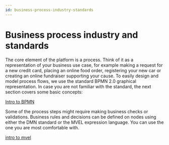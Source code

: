 ```yaml
---
id: business-process-industry-standards
---
```


# Business process industry and standards

The core element of the platform is a process. Think of it as a representation of your business use case, for example making a request for a new credit card, placing an online food order, registering your new car or creating an online fundraiser supporting your cause. 
To easily design and model process flows, we use the standard BPMN 2.0 graphical representation. In case you are not familiar with the standard, the next section covers some basic concepts:

[Intro to BPMN](../business-process-industry-standards/intro-to-bpmn/intro-to-bpmn.md)

Some of the process steps might require making business checks or validations. Business rules and decisions can be defined on nodes using either the DMN standard or the MVEL expression language. You can use the one you are most comfortable with.

[intro to mvel](./)